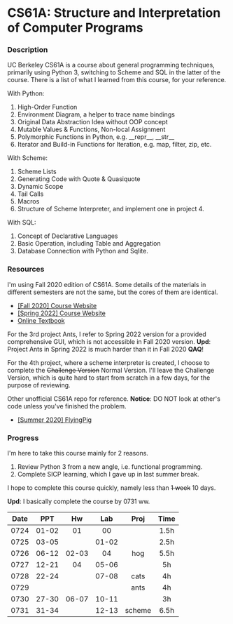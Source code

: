 # CS61A: Structure and Interpretation of Computer Programs

### Description

UC Berkeley CS61A is a course about general programming techniques, primarily using Python 3, switching to Scheme and SQL in the latter of the course. There is a list of what I learned from this course, for your reference.

With Python: 
1. High-Order Function
2. Environment Diagram, a helper to trace name bindings
3. Original Data Abstraction Idea without OOP concept
4. Mutable Values & Functions, Non-local Assignment
5. Polymorphic Functions in Python, e.g. \_\_repr__, \_\_str__
6. Iterator and Build-in Functions for Iteration, e.g. map, filter, zip, etc.

With Scheme:
1. Scheme Lists
2. Generating Code with Quote & Quasiquote
3. Dynamic Scope
4. Tail Calls
5. Macros
6. Structure of Scheme Interpreter, and implement one in project 4.

With SQL:
1. Concept of Declarative Languages
2. Basic Operation, including Table and Aggregation
3. Database Connection with Python and Sqlite.

### Resources

I'm using Fall 2020 edition of CS61A. Some details of the materials in different semesters are not the same, but the cores of them are identical.

- [[Fall 2020] Course Website](https://inst.eecs.berkeley.edu/~cs61a/fa20/)
- [[Spring 2022] Course Website](https://inst.eecs.berkeley.edu/~cs61a/sp22/)
- [Online Textbook](http://composingprograms.com/)

For the 3rd project Ants, I refer to Spring 2022 version for a provided comprehensive GUI, which is not accessible in Fall 2020 version. **Upd**: Project Ants in Spring 2022 is much harder than it in Fall 2020 **QAQ**!

For the 4th project, where a scheme interpreter is created, I choose to complete the ~~Challenge Version~~ Normal Version. I'll leave the Challenge Version, which is quite hard to start from scratch in a few days, for the purpose of reviewing.

Other unofficial CS61A repo for reference. **Notice**: DO NOT look at other's code unless you've finished the problem.

- [[Summer 2020] FlyingPig](https://github.com/PKUFlyingPig/CS61A)

### Progress

I'm here to take this course mainly for 2 reasons.

1. Review Python 3 from a new angle, i.e. functional programming.
2. Complete SICP learning, which I gave up in last summer break.

I hope to complete this course quickly, namely less than ~~1 week~~ 10 days.

**Upd**: I basically complete the course by 0731 ww.

|Date   |PPT    |Hw     |Lab    |Proj   |Time   |
|:-:    |:-:    |:-:    |:-:    |:-:    |:-:    |
|0724   |01-02  |01     |00     |       |1.5h   |
|0725   |03-05  |       |01-02  |       |2.5h   |
|0726   |06-12  |02-03  |04     |hog    |5.5h   |
|0727   |12-21  |04     |05-06  |       |5h     |
|0728   |22-24  |       |07-08  |cats   |4h     |
|0729   |       |       |       |ants   |4h     |
|0730   |27-30  |06-07  |10-11  |       |3h     |
|0731   |31-34  |       |12-13  |scheme |6.5h   |